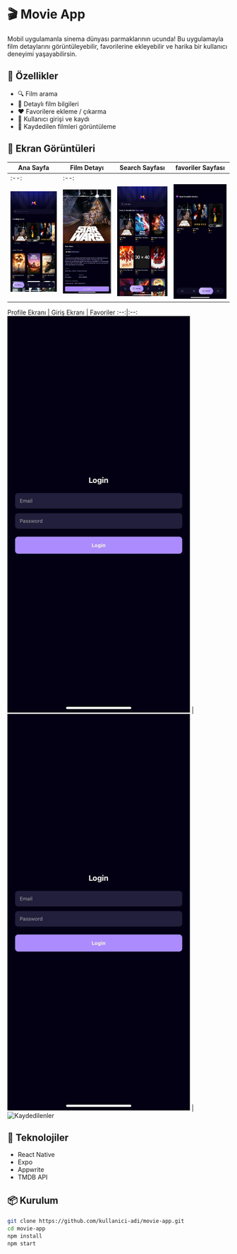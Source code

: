 # 🎬 Movie App

Mobil uygulamanla sinema dünyası parmaklarının ucunda! Bu uygulamayla film detaylarını görüntüleyebilir, favorilerine ekleyebilir ve harika bir kullanıcı deneyimi yaşayabilirsin.

## 🚀 Özellikler

- 🔍 Film arama
- 🎥 Detaylı film bilgileri
- ❤️ Favorilere ekleme / çıkarma
- 🔐 Kullanıcı girişi ve kaydı
- 📂 Kaydedilen filmleri görüntüleme

## 📸 Ekran Görüntüleri

| Ana Sayfa | Film Detayı | Search Sayfası | favoriler Sayfası |
|-----------|-------------|----------------|-------------|
:--:|:--:
![Ana Sayfa](assets/screenshots/main_screen.jpeg) | ![Film Detayı](assets/screenshots/movie-detail_screen.jpeg) | ![Search Sayfası](assets/screenshots/search_screen.jpeg) | ![Search Sayfası](assets/screenshots/favorites.jpeg) 

Profile Ekranı | Giriş Ekranı | Favoriler
:--:|:--:
![Profile Ekranı](assets/screenshots/login_screen.jpeg) | ![Giriş Ekranı](assets/screenshots/login_screen.jpeg) | ![Kaydedilenler](assets/screenshots/saved_movies.png)

## 📱 Teknolojiler

- React Native  
- Expo  
- Appwrite  
- TMDB API

## 📦 Kurulum

```bash
git clone https://github.com/kullanici-adi/movie-app.git
cd movie-app
npm install
npm start
